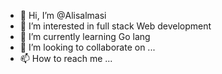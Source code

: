 - 👋 Hi, I’m @Alisalmasi
- 👀 I’m interested in full stack Web development 
- 🌱 I’m currently learning Go lang
- 💞️ I’m looking to collaborate on ...
- 📫 How to reach me ...

<!---
Alisalmasi/Alisalmasi is a ✨ special ✨ repository because its `README.md` (this file) appears on your GitHub profile.
You can click the Preview link to take a look at your changes.
--->

